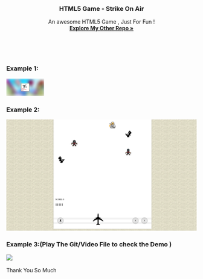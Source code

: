 <!-- HTML5 Game - Strike On Air -->
<a name="readme-top"></a>





<br />
  <h3 align="center">HTML5 Game - Strike On Air</h3>

  <p align="center">
    An awesome HTML5 Game , Just For Fun !
    <br />
    <a href="https://github.com/onlycoder000/"><strong>Explore My Other Repo »</strong></a>
    <br />
    <br />
  </p>
</div>
<br>
<br>
<h3>Example 1:</h3>
<img width="100px" src="images/demo/demo1.png">
<h3>Example 2:</h3>
<img src="images/demo/demo2.png">
<h3>Example 3:(Play The Git/Video File to check the Demo )</h3>
<img src="images/demo/demo.gif">

Thank You So Much
